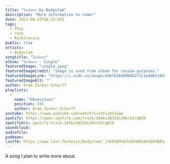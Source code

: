 ```yaml
---
title: "ใครคือเรา by Bodyslam"
description: "More information to come!"
date: 2023-08-22T16:15:43Z
tags:
  - Thai
  - rock
  - Rocktronica
public: true
artists:
  - Bodyslam
songtitle: "ใครคือเรา"
album: "ใครคือเรา - Single"
featuredImage: "single.jpeg"
featuredImageCredit: "Image is used from album for review purposes."
featuredImageLink: "https://i.scdn.co/image/ab67616d0000b273c1e4d65144304f4ead4b1c24"
featuredImageAlt: ""
author: Aram Zucker-Scharff
playlists:
  -
    name: "Obsessions"
    position: 315
    author: Aram Zucker-Scharff
youtube: https://www.youtube.com/watch?v=3afujmTaIpw
spotify: https://open.spotify.com/track/1kkkixB3Ids34krb3rqBID
spotifyUri: spotify:track:1kkkixB3Ids34krb3rqBID
soundcloud:
audiofile:
podbean:
lastfm: https://www.last.fm/music/Bodyslam/_/%E0%B9%83%E0%B8%84%E0%B8%A3%E0%B8%84%E0%B8%B7%E0%B8%AD%E0%B9%80%E0%B8%A3%E0%B8%B2
---
```


A song I plan to write more about.
		